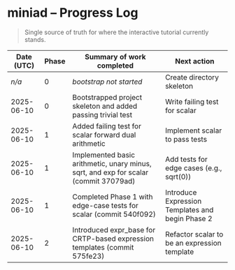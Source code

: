 # miniad – Progress Log
> Single source of truth for where the interactive tutorial currently stands.

| Date (UTC) | Phase | Summary of work completed | Next action |
|------------|-------|---------------------------|-------------|
| _n/a_      | 0     | _bootstrap not started_   | Create directory skeleton |
| 2025-06-10 | 0 | Bootstrapped project skeleton and added passing trivial test | Write failing test for scalar<T> |
| 2025-06-10 | 1 | Added failing test for scalar<T> forward dual arithmetic | Implement scalar<T> to pass tests |
| 2025-06-10 | 1 | Implemented basic arithmetic, unary minus, sqrt, and exp for scalar<T> (commit 37079ad) | Add tests for edge cases (e.g., sqrt(0)) |
| 2025-06-10 | 1 | Completed Phase 1 with edge-case tests for scalar<T> (commit 540f092) | Introduce Expression Templates and begin Phase 2 |
| 2025-06-10 | 2 | Introduced expr_base for CRTP-based expression templates (commit 575fe23) | Refactor scalar<T> to be an expression template |
